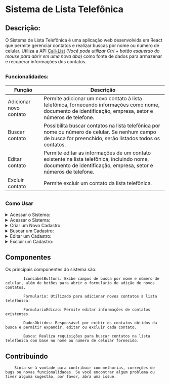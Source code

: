 # Sistema de Lista Telefônica

## Descrição:
        
O Sistema de Lista Telefônica é uma aplicação web desenvolvida em React
que permite gerenciar contatos e realizar buscas por nome ou número de celular. 
Utiliza a API [Call-List](https://github.com/MagalhaesVini/Call-List-API/blob/main/README.md)
(_Você pode utilizar Ctrl + botão esquerdo do mouse para abrir em uma nova aba_) como fonte de dados para armazenar e recuperar informações dos contatos.

##

  ### Funcionalidades:

| Função | Descrição |
| --- | --- |
| Adicionar novo contato |  Permite adicionar um novo contato à lista telefônica, fornecendo informações como nome, documento de identificação, empresa, setor e números de telefone. |
| Buscar contato | Possibilita buscar contatos na lista telefônica por nome ou número de celular. Se nenhum campo de busca for preenchido, serão listados todos os contatos. |
| Editar contato | Permite editar as informações de um contato existente na lista telefônica, incluindo nome, documento de identificação, empresa, setor e números de telefone. |
| Excluir contato | Permite excluir um contato da lista telefônica. |

##

   ### Como Usar

<details>

<summary>Acessar o Sistema:</summary>

### Acessar

Acesse o sistema através do link fornecido após a implantação no Vercel.
You can add an image or a code block, too.


</details>

<details>
        
  <summary>Acessar o Sistema:</summary>
  
  ### Acesse o sistema através do link fornecido após a implantação no Vercel
  
  https://lista-telefonica-ruddy.vercel.app/
  
</details>

<details>
        
  <summary>Criar um Novo Cadastro:</summary>
  
  <ul>
    <li>Na página inicial, clique no botão "Adicionar" para abrir o formulário de adição de novo contato.</li>
    <li>Preencha todos os campos obrigatórios, como nome e número de celular.</li>
    <li>Clique em "Enviar" para salvar o novo contato.</li>
  </ul>
  
</details>

<details>
        
  <summary>Buscar um Cadastro:</summary>
  <ol>
          
    <li>Na barra de busca, digite o nome ou número de celular do contato desejado.</li>
    <li>Pressione Enter ou clique no botão "Buscar".</li>
    <li>Os resultados da busca serão exibidos na tela. Se nenhum campo de busca for preenchido, serão listados todos os contatos.</li>
  
  </ol>
  
</details>

<details>
        
  <summary>Editar um Cadastro:</summary>
  <ol>
          
    <li>Após realizar a busca pelo contato desejado, clique no botão "Editar" ao lado do contato.</li>
    <li>O formulário de edição será aberto, permitindo que você atualize as informações do contato.</li>
    <li>Após fazer as alterações desejadas, clique em "Salvar" para atualizar o contato.</li>
  
  </ol>
  
</details>

<details>
        
  <summary>Excluir um Cadastro:</summary>
  <ol>
          
    <li>Após realizar a busca pelo contato que deseja excluir, clique no botão "Excluir" ao lado do contato.</li>
    <li>Uma janela de confirmação será exibida. Clique em "Sim" para confirmar a exclusão ou "Não" para cancelar.</li>
  
  </ol>
  
</details>

##

  ## Componentes
  
  Os principais componentes do sistema são:

            IconLabelButtons: Exibe campos de busca por nome e número de celular, além de botões para abrir o formulário de adição de novos contatos.
            
            Formulario: Utilizado para adicionar novos contatos à lista telefônica.
            
            FormularioEdicao: Permite editar informações de contatos existentes.
            
            DadosObtidos: Responsável por exibir os contatos obtidos da busca e permitir expandir, editar ou excluir cada contato.
            
            Busca: Realiza requisições para buscar contatos na lista telefônica com base no nome ou número de celular fornecido.

##

  ## Contribuindo

        Sinta-se à vontade para contribuir com melhorias, correções de bugs ou novas funcionalidades. Se você encontrar algum problema ou tiver alguma sugestão, por favor, abra uma issue.
        
##
